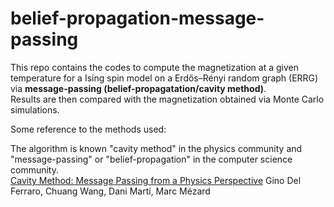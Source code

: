 # belief-propagation-message-passing
This repo contains the codes to compute the magnetization at a given temperature for a Ising spin model on a Erdős–Rényi random graph (ERRG) via **message-passing (belief-propagatation/cavity method)**. </br>
Results are then compared with the magnetization obtained via Monte Carlo simulations.

Some reference to the methods used:</br>

The algorithm is known "cavity method" in the physics community and "message-passing" or "belief-propagation" in the computer science community. </br>
<a href="[https://github.com/gdelfe/Coherence-modulators-analysis/tree/master/Resting_State_codes](https://arxiv.org/abs/1409.3048)">Cavity Method: Message Passing from a Physics Perspective</a> Gino Del Ferraro, Chuang Wang, Dani Martí, Marc Mézard

